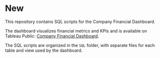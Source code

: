 # New

This repository contains SQL scripts for the Company Financial Dashboard.

The dashboard visualizes financial metrics and KPIs and is available on Tableau Public: [Company Financial Dashboard](https://public.tableau.com/app/profile/jesse.rai/viz/CompanyFinancialDashboard_17570199628260/Dashboard1).

The SQL scripts are organized in the `SQL` folder, with separate files for each table and view used by the dashboard.
